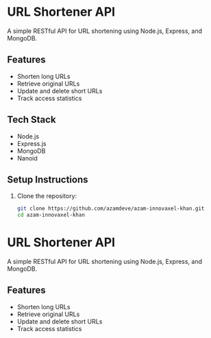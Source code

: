 # URL Shortener API

A simple RESTful API for URL shortening using Node.js, Express, and MongoDB.

## Features
- Shorten long URLs
- Retrieve original URLs
- Update and delete short URLs
- Track access statistics

## Tech Stack
- Node.js
- Express.js
- MongoDB
- Nanoid

## Setup Instructions
1. Clone the repository:
   ```sh
   git clone https://github.com/azamdeve/azam-innovaxel-khan.git
   cd azam-innovaxel-khan
# URL Shortener API

A simple RESTful API for URL shortening using Node.js, Express, and MongoDB.

## Features
- Shorten long URLs
- Retrieve original URLs
- Update and delete short URLs
- Track access statistics

